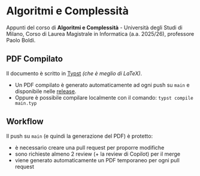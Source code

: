 # Algoritmi e Complessità

Appunti del corso di **Algoritmi e Complessità** - Università degli Studi di Milano, Corso di Laurea Magistrale in Informatica (a.a. 2025/26), professore Paolo Boldi.

## PDF Compilato

Il documento è scritto in [Typst](https://typst.app/) _(che è meglio di LaTeX)_.

- Un PDF compilato è generato automaticamente ad ogni push su `main` e disponibile nelle [release](https://github.com/Favo02/algoritmi-e-complessita/releases).
- Oppure è possibile compilare localmente con il comando: `typst compile main.typ`

## Workflow

Il push su `main` (e quindi la generazione del PDF) è protetto:
- è necessario creare una pull request per proporre modifiche
- sono richieste almeno 2 review (+ la review di Copilot) per il merge
- viene generato automaticamente un PDF temporaneo per ogni pull request

